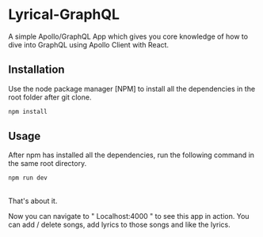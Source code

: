 # Lyrical-GraphQL

A simple Apollo/GraphQL App which gives you core knowledge of how to dive into GraphQL
using Apollo Client with React.

## Installation

Use the node package manager [NPM] to install all the dependencies in the root folder after git clone.

```bash
npm install
```

## Usage

After npm has installed all the dependencies, run the following command in the same root directory.

```bash
npm run dev
```

##

That's about it.

Now you can navigate to " Localhost:4000 " to see this app in action.
You can add / delete songs, add lyrics to those songs and like the lyrics.
